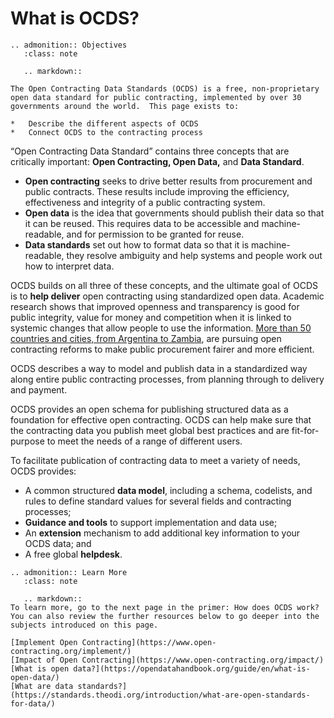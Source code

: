 # What is OCDS?
```{eval-rst}
.. admonition:: Objectives
   :class: note

   .. markdown::

The Open Contracting Data Standards (OCDS) is a free, non-proprietary open data standard for public contracting, implemented by over 30 governments around the world.  This page exists to:

*   Describe the different aspects of OCDS
*   Connect OCDS to the contracting process
```
“Open Contracting Data Standard” contains three concepts that are critically important: **Open Contracting, Open Data,** and **Data Standard**.

*   **Open contracting** seeks to drive better results from procurement and public contracts. These results include improving the efficiency, effectiveness and integrity of a public contracting system.
*   **Open data** is the idea that governments should publish their data so that it can be reused. This requires data to be accessible and machine-readable, and for permission to be granted for reuse.
*   **Data standards** set out how to format data so that it is machine-readable, they resolve ambiguity and help systems and people work out how to interpret data. 

OCDS builds on all three of these concepts, and the ultimate goal of OCDS is to **help deliver** open contracting using standardized open data. Academic research shows that improved openness and transparency is good for public integrity, value for money and competition when it is linked to systemic changes that allow people to use the information. [More than 50 countries and cities, from Argentina to Zambia](https://www.open-contracting.org/impact/), are pursuing open contracting reforms to make public procurement fairer and more efficient.

OCDS describes a way to model and publish data in a standardized way along entire public contracting processes, from planning through to delivery and payment.

OCDS provides an open schema for publishing structured data as a foundation for effective open contracting. OCDS can help make sure that the contracting data you publish meet global best practices and are fit-for-purpose to meet the needs of a range of different users. 

To facilitate publication of contracting data to meet a variety of needs, OCDS provides:

*   A common structured **data model**, including a schema, codelists, and rules to define standard values for several fields and contracting processes;
*   **Guidance and tools** to support implementation and data use;
*   An **extension** mechanism to add additional key information to your OCDS data; and
*   A free global **helpdesk**.

```{eval-rst}
.. admonition:: Learn More
   :class: note

   .. markdown::
To learn more, go to the next page in the primer: How does OCDS work? You can also review the further resources below to go deeper into the subjects introduced on this page.
 
[Implement Open Contracting](https://www.open-contracting.org/implement/)
[Impact of Open Contracting](https://www.open-contracting.org/impact/)
[What is open data?](https://opendatahandbook.org/guide/en/what-is-open-data/)
[What are data standards?](https://standards.theodi.org/introduction/what-are-open-standards-for-data/)
```
